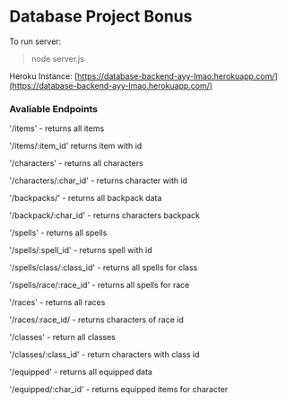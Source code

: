 # Database Project Bonus

To run server:
>node server.js

Heroku Instance:
[https://database-backend-ayy-lmao.herokuapp.com/](https://database-backend-ayy-lmao.herokuapp.com/)

### Avaliable Endpoints

'/items' - returns all items

'/items/:item_id'  returns item with id

'/characters' - returns all characters

'/characters/:char_id' - returns character with id

'/backpacks/' - returns all backpack data

'/backpack/:char_id' - returns characters backpack

'/spells' - returns all spells

'/spells/:spell_id' - returns spell with id

'/spells/class/:class_id' - returns all spells for class

'/spells/race/:race_id' - returns all spells for race

'/races' - returns all races

'/races/:race_id/ - returns characters of race id

'/classes' - return all classes

'/classes/:class_id' - return characters with class id

'/equipped' - returns all equipped data

'/equipped/:char_id' - returns equipped items for character


